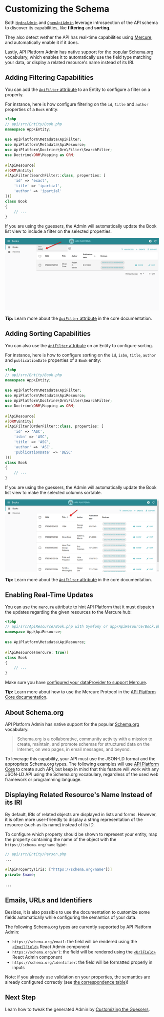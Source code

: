 # Customizing the Schema

Both [`HydraAdmin`](./components.md#hydraadmin) and [`OpenApiAdmin`](./components.md#openapiadmin) leverage introspection of the API schema to discover its capabilities, like **filtering** and **sorting**.

They also detect wether the API has real-time capabilities using [Mercure](./real-time-mercure.md), and automatically enable it if it does.

Lastly, API Platform Admin has native support for the popular [Schema.org](#about-schemaorg) vocabulary, which enables it to automatically use the field type matching your data, or display a related resource's name instead of its IRI.

## Adding Filtering Capabilities

You can add the [`ApiFilter` attribute](../core/filters.md#apifilter-attribute) to an Entity to configure a filter on a property.

For instance, here is how configure filtering on the `id`, `title` and `author` properties of a `Book` entity:

```php
<?php
// api/src/Entity/Book.php
namespace App\Entity;

use ApiPlatform\Metadata\ApiFilter;
use ApiPlatform\Metadata\ApiResource;
use ApiPlatform\Doctrine\Orm\Filter\SearchFilter;
use Doctrine\ORM\Mapping as ORM;

#[ApiResource]
#[ORM\Entity]
#[ApiFilter(SearchFilter::class, properties: [
    'id' => 'exact', 
    'title' => 'ipartial', 
    'author' => 'ipartial'
])]
class Book
{
    // ...
}
```

If you are using the guessers, the Admin will automatically update the Book list view to include a filter on the selected properties.

![Filtering on the title property](./images/admin-filter.png)

**Tip:** Learn more about the [`ApiFilter` attribute](../core/filters.md#apifilter-attribute) in the core documentation.

## Adding Sorting Capabilities

You can also use the [`ApiFilter` attribute](../core/filters.md#apifilter-attribute) on an Entity to configure sorting.

For instance, here is how to configure sorting on the `id`, `isbn`, `title`, `author` and `publicationDate` properties of a `Book` entity:

```php
<?php
// api/src/Entity/Book.php
namespace App\Entity;

use ApiPlatform\Metadata\ApiFilter;
use ApiPlatform\Metadata\ApiResource;
use ApiPlatform\Doctrine\Orm\Filter\SearchFilter;
use Doctrine\ORM\Mapping as ORM;

#[ApiResource]
#[ORM\Entity]
#[ApiFilter(OrderFilter::class, properties: [
    'id' => 'ASC', 
    'isbn' => 'ASC', 
    'title' => 'ASC', 
    'author' => 'ASC', 
    'publicationDate' => 'DESC'
])]
class Book
{
    // ...
}
```

If you are using the guessers, the Admin will automatically update the Book list view to make the selected columns sortable.

![Sorting by the title property](./images/admin-sort.png)

**Tip:** Learn more about the [`ApiFilter` attribute](../core/filters.md#apifilter-attribute) in the core documentation.

## Enabling Real-Time Updates

You can use the `mercure` attribute to hint API Platform that it must dispatch the updates regarding the given resources to the Mercure hub:

```php
<?php
// api/src/ApiResource/Book.php with Symfony or app/ApiResource/Book.php with Laravel
namespace App\ApiResource;

use ApiPlatform\Metadata\ApiResource;

#[ApiResource(mercure: true)]
class Book
{
    // ...
}
```

Make sure you have [configured your dataProvider to support Mercure](./real-time-mercure.md).

**Tip:** Learn more about how to use the Mercure Protocol in the [API Platform Core documentation](../core/mercure.md).

## About Schema.org

API Platform Admin has native support for the popular [Schema.org](https://schema.org) vocabulary.

> Schema.org is a collaborative, community activity with a mission to create, maintain, and promote schemas for structured data on the Internet, on web pages, in email messages, and beyond.

To leverage this capability, your API must use the JSON-LD format and the appropriate Schema.org types.
The following examples will use [API Platform Core](../core/) to create such API, but keep in mind that this feature will work with any JSON-LD API using the Schema.org vocabulary, regardless of the used web framework or programming language.

## Displaying Related Resource's Name Instead of its IRI

By default, IRIs of related objects are displayed in lists and forms.
However, it is often more user-friendly to display a string representation of the resource (such as its name) instead of its ID.

To configure which property should be shown to represent your entity, map the property containing the name of the object with the `https://schema.org/name` type:

```php
// api/src/Entity/Person.php
...

#[ApiProperty(iris: ["https://schema.org/name"])]
private $name;

...
```

## Emails, URLs and Identifiers

Besides, it is also possible to use the documentation to customize some fields automatically while configuring the semantics of your data.

The following Schema.org types are currently supported by API Platform Admin:

- `https://schema.org/email`: the field will be rendered using the [`<EmailField>`](https://marmelab.com/react-admin/EmailField.html) React Admin component
- `https://schema.org/url`: the field will be rendered using the [`<UrlField>`](https://marmelab.com/react-admin/UrlField.html) React Admin component
- `https://schema.org/identifier`: the field will be formatted properly in inputs

Note: if you already use validation on your properties, the semantics are already configured correctly (see [the correspondence table](../core/validation.md#open-vocabulary-generated-from-validation-metadata))!

## Next Step

Learn how to tweak the generated Admin by [Customizing the Guessers](./customizing.md).
